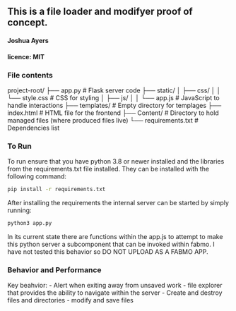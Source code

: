 ## This is a file loader and modifyer proof of concept.
#### Joshua Ayers
#### licence: MIT

### File contents
project-root/
├── app.py               # Flask server code
├── static/
│   ├── css/
│   │   └── style.css    # CSS for styling
│   ├── js/
│   │   └── app.js       # JavaScript to handle interactions
├── templates/           # Empty directory for templages
├── index.html           # HTML file for the frontend
├── Content/             # Directory to hold managed files (where produced files live)
└── requirements.txt     # Dependencies list

### To Run
To run ensure that you have python 3.8 or newer installed and the libraries from the requirements.txt file installed.
They can be installed with the following command:
```BASH
pip install -r requirements.txt
```

After installing the requirements the internal server can be started by simply running:
``` BASH
python3 app.py
```
In its current state there are functions within the app.js to attempt to make this python server a subcomponent that can be invoked within fabmo. I have not tested this behavior so DO NOT UPLOAD AS A FABMO APP.

### Behavior and Performance
Key beahvior:
    - Alert when exiting away from unsaved work
    - file explorer that provides the ability to navigate within the server
    - Create and destroy files and directories
    - modify and save files
